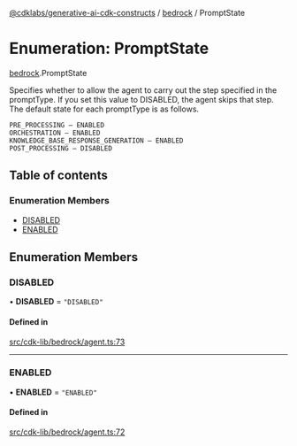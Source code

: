 [@cdklabs/generative-ai-cdk-constructs](../README.md) / [bedrock](../modules/bedrock.md) / PromptState

# Enumeration: PromptState

[bedrock](../modules/bedrock.md).PromptState

Specifies whether to allow the agent to carry out the step specified in the
promptType. If you set this value to DISABLED, the agent skips that step.
The default state for each promptType is as follows.

    PRE_PROCESSING – ENABLED
    ORCHESTRATION – ENABLED
    KNOWLEDGE_BASE_RESPONSE_GENERATION – ENABLED
    POST_PROCESSING – DISABLED

## Table of contents

### Enumeration Members

- [DISABLED](bedrock.PromptState.md#disabled)
- [ENABLED](bedrock.PromptState.md#enabled)

## Enumeration Members

### DISABLED

• **DISABLED** = ``"DISABLED"``

#### Defined in

[src/cdk-lib/bedrock/agent.ts:73](https://github.com/jstrunk/generative-ai-cdk-constructs/blob/9d5b641/src/cdk-lib/bedrock/agent.ts#L73)

___

### ENABLED

• **ENABLED** = ``"ENABLED"``

#### Defined in

[src/cdk-lib/bedrock/agent.ts:72](https://github.com/jstrunk/generative-ai-cdk-constructs/blob/9d5b641/src/cdk-lib/bedrock/agent.ts#L72)
